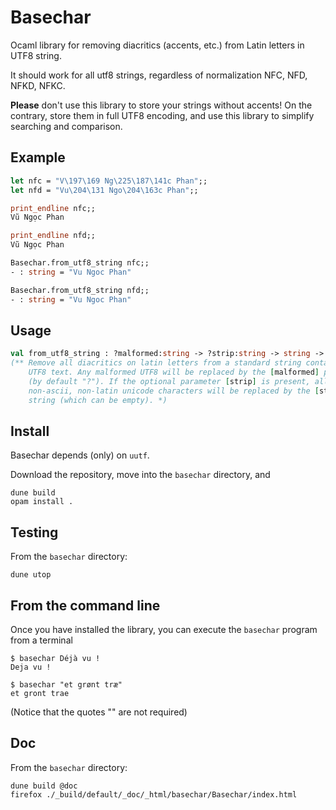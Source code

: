 # Basechar

Ocaml library for removing diacritics (accents, etc.) from Latin
letters in UTF8 string.

It should work for all utf8 strings, regardless of normalization NFC,
NFD, NFKD, NFKC.

__Please__ don't use this library to store your strings without
accents! On the contrary, store them in full UTF8 encoding, and use
this library to simplify searching and comparison.

## Example

```ocaml
let nfc = "V\197\169 Ng\225\187\141c Phan";; 
let nfd = "Vu\204\131 Ngo\204\163c Phan";;

print_endline nfc;; 
Vũ Ngọc Phan

print_endline nfd;; 
Vũ Ngọc Phan

Basechar.from_utf8_string nfc;;
- : string = "Vu Ngoc Phan"

Basechar.from_utf8_string nfd;; 
- : string = "Vu Ngoc Phan"
```

## Usage

```ocaml
val from_utf8_string : ?malformed:string -> ?strip:string -> string -> string
(** Remove all diacritics on latin letters from a standard string containing
    UTF8 text. Any malformed UTF8 will be replaced by the [malformed] parameter
    (by default "?"). If the optional parameter [strip] is present, all
    non-ascii, non-latin unicode characters will be replaced by the [strip]
    string (which can be empty). *)
```
	
## Install

Basechar depends (only) on `uutf`.

Download the repository, move into the `basechar` directory, and

```
dune build
opam install .
```

## Testing

From the `basechar` directory:

```
dune utop
```

## From the command line

Once you have installed the library, you can execute the `basechar`
program from a terminal

```
$ basechar Déjà vu !
Deja vu !

$ basechar "et grønt træ"
et gront trae
```

(Notice that the quotes "" are not required)

## Doc

From the `basechar` directory:

```
dune build @doc
firefox ./_build/default/_doc/_html/basechar/Basechar/index.html
```
